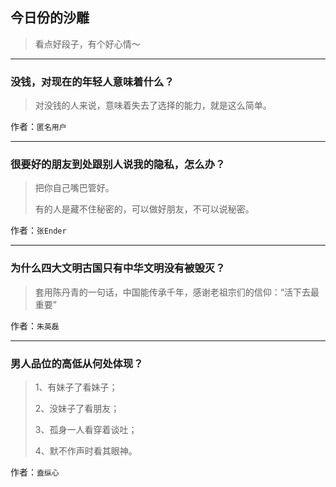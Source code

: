 ## 今日份的沙雕

> 看点好段子，有个好心情～


 
---

### 没钱，对现在的年轻人意味着什么？

> 对没钱的人来说，意味着失去了选择的能力，就是这么简单。


作者：`匿名用户`

---

### 很要好的朋友到处跟别人说我的隐私，怎么办？

> 把你自己嘴巴管好。
> 
> 有的人是藏不住秘密的，可以做好朋友，不可以说秘密。


作者：`张Ender`

---

### 为什么四大文明古国只有中华文明没有被毁灭？

> 套用陈丹青的一句话，中国能传承千年，感谢老祖宗们的信仰：“活下去最重要”


作者：`朱英磊`

---

### 男人品位的高低从何处体现？

> 1、有妹子了看妹子；
> 
> 2、没妹子了看朋友；
> 
> 3、孤身一人看穿着谈吐；
> 
> 4、默不作声时看其眼神。


作者：`盍纵心`